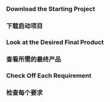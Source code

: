 ### Download the Starting Project
### 下载启动项目

### Look at the Desired Final Product
### 查看所需的最终产品

### Check Off Each Requirement
### 检查每个要求
